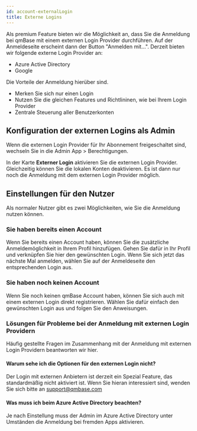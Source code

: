 ```yaml
---
id: account-externalLogin
title: Externe Logins
---
```


Als premium Feature bieten wir die Möglichkeit an, dass Sie die Anmeldung bei qmBase mit einem externen Login Provider durchführen. Auf der Anmeldeseite erscheint dann der Button "Anmelden mit...".
Derzeit bieten wir folgende externe Login Provider an:

- Azure Active Directory
- Google

Die Vorteile der Anmeldung hierüber sind.

- Merken Sie sich nur einen Login
- Nutzen Sie die gleichen Features und Richtlininen, wie bei Ihrem Login Provider
- Zentrale Steuerung aller Benutzerkonten

## Konfiguration der externen Logins als Admin

Wenn die externen Login Provider für Ihr Abonnement freigeschaltet sind, wechseln Sie in die Admin App > Berechtigungen.

In der Karte **Externer Login** aktivieren Sie die externen Login Provider. Gleichzeitig können Sie die lokalen Konten deaktivieren. Es ist dann nur noch die Anmeldung mit dem externen Login Provider möglich.

## Einstellungen für den Nutzer

Als normaler Nutzer gibt es zwei Möglichkeiten, wie Sie die Anmeldung nutzen können.

### Sie haben bereits einen Account

Wenn Sie bereits einen Account haben, können Sie die zusätzliche Anmeldemöglichkeit in Ihrem Profil hinzufügen. Gehen Sie dafür in Ihr Profil und verknüpfen Sie hier den gewünschten Login. Wenn Sie sich jetzt das nächste Mal anmelden, wählen Sie auf der Anmeldeseite den entsprechenden Login aus.

### Sie haben noch keinen Account

Wenn Sie noch keinen qmBase Account haben, können Sie sich auch mit einem externen Login direkt registrieren. Wählen Sie dafür einfach den gewünschten Login aus und folgen Sie den Anweisungen.

### Lösungen für Probleme bei der Anmeldung mit externen Login Providern

Häufig gestellte Fragen im Zusammenhang mit der Anmeldung mit externen Login Providern beantworten wir hier.

#### Warum sehe ich die Optionen für den externen Login nicht?

Der Login mit externen Anbietern ist derzeit ein Spezial Feature, das standardmäßig nicht aktiviert ist. Wenn Sie hieran interessiert sind, wenden Sie sich bitte an support@qmbase.com

#### Was muss ich beim Azure Active Directory beachten?

Je nach Einstellung muss der Admin im Azure Active Directory unter Umständen die Anmeldung bei fremden Apps aktivieren.

